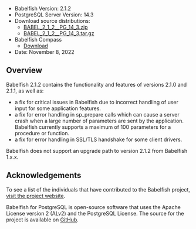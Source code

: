 - Babelfish Version: 2.1.2
- PostgreSQL Server Version: 14.3
- Download source distributions:
  - [BABEL_2_1_2__PG_14_3.zip](https://github.com/babelfish-for-postgresql/babelfish-for-postgresql/releases/download/BABEL_2_1_2__PG_14_3/BABEL_2_1_2__PG_14_3.zip)
  - [BABEL_2_1_2__PG_14_3.tar.gz](https://github.com/babelfish-for-postgresql/babelfish-for-postgresql/releases/download/BABEL_2_1_2__PG_14_3/BABEL_2_1_2__PG_14_3.tar.gz)
- Babelfish Compass
  - [Download](https://github.com/babelfish-for-postgresql/babelfish_compass/releases)
- Date: November 8, 2022

## Overview

Babelfish 2.1.2 contains the functionality and features of versions 2.1.0 and 2.1.1, as well as:

- a fix for critical issues in Babelfish due to incorrect handling of user input for some application features.
- a fix for error handling in sp_prepare calls which can cause a server crash when a large number of parameters are sent by the application. Babelfish currently supports a maximum of 100 parameters for a procedure or function.
- a fix for error handling in SSL/TLS handshake for some client drivers.


Babelfish does not support an upgrade path to version 2.1.2 from Babelfish 1.x.x.

## Acknowledgements

To see a list of the individuals that have contributed to the Babelfish project, [visit the project website](https://babelfishpg.org/contributors/).

Babelfish for PostgreSQL is open-source software that uses the Apache License version 2 (ALv2) and the PostgreSQL License. The source for the project is available on [GitHub](https://github.com/babelfish-for-postgresql). 

